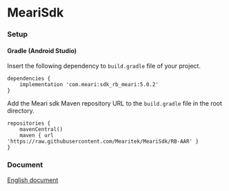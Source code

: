 # MeariSdk

### Setup

#### Gradle (Android Studio)

Insert the following dependency to `build.gradle` file of your project.

```
dependencies {
    implementation 'com.meari:sdk_rb_meari:5.0.2'
}
```

Add the Meari sdk Maven repository URL to the `build.gradle` file in the root directory.

```
repositories {
    mavenCentral()
    maven { url 'https://raw.githubusercontent.com/Mearitek/MeariSdk/RB-AAR' }
}
```

### Document
[English document](https://github.com/Mearitek/MeariSdk/blob/MeariSdk-5.0.0/Android/docs/Meari%20Android%20SDK%20Guide.md)